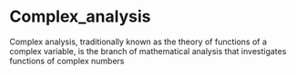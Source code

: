 # Complex_analysis
Complex analysis, traditionally known as the theory of functions of a complex variable, is the branch of mathematical analysis that investigates functions of complex numbers
